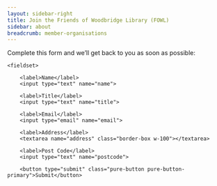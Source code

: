 ```yaml
---
layout: sidebar-right
title: Join the Friends of Woodbridge Library (FOWL)
sidebar: about
breadcrumb: member-organisations
---
```

Complete this form and we’ll get back to you as soon as possible:

<form class="pure-form pure-form-stacked" netlify name="join-fowl" action="confirmation">

    <fieldset>

        <label>Name</label>
        <input type="text" name="name">

        <label>Title</label>
        <input type="text" name="title">

        <label>Email</label>
        <input type="email" name="email">

        <label>Address</label>
        <textarea name="address" class="border-box w-100"></textarea>

        <label>Post Code</label>
        <input type="text" name="postcode">

        <button type="submit" class="pure-button pure-button-primary">Submit</button>

</form>
